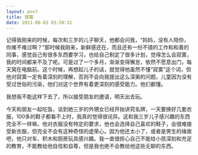 ```yaml
---
layout: post
title: 寂寞
date: 2011-06-03 03:50:31
---
```




记得我刚来的时候，每次和三岁的儿子聊天，他都会问我，“妈妈，没有人陪你，你难不难过啊？”那时候我刚来，新鲜感还在，而且还有一份不错的工作和和善的同事，感觉自己有很多东西要学习，也给自己制定了很多计划，觉得怎么会寂寞，我的时间都来不及了呢。可是过了一个多月，渐渐变得懈怠，依然不愿意出门，每天窝在电脑前。这个时候，再想起儿子的话，就觉得他虽然不懂“寂寞”这个词，但他对寂寞一定有着深刻的理解，否则不会向我提出这么深奥的问题。儿童因为没有受过世俗的污染，他们对这个世界有着更深刻的感受能力。他们都懂。

我想我不能这样下去了，所以接受朋友的邀请，明天出去玩。


今天和朋友一起吃饭，谈到她三岁的外甥女已经开始讲究名牌，一天要换好几套衣服，100多的鞋子都看不上时，我真的觉得很诧异。这和我三岁儿子感兴趣的东西完全不一样嘛，他对衣服没有特定的要求，他也会选择自己喜欢的鞋子，会很难接受新衣服，但完全不会有这种奇怪的虚荣心。因为他还太小了，或者是男生的缘故吧，他只对车、积木和厨房玩具感兴趣。我一直很担心自己不能给小孩深刻和充足的教育，不能教给他自信和自尊，但是我也绝不会教给他这些无聊的东西。


